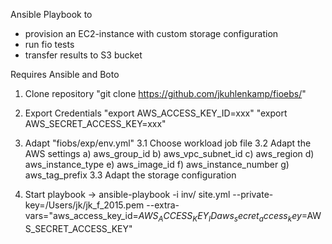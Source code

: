 Ansible Playbook to   
- provision an EC2-instance with custom storage configuration
- run fio tests
- transfer results to S3 bucket

Requires Ansible and Boto

1. Clone repository "git clone https://github.com/jkuhlenkamp/fioebs/"
2. Export Credentials "export AWS_ACCESS_KEY_ID=xxx" "export AWS_SECRET_ACCESS_KEY=xxx"
3. Adapt "fiobs/exp/env.yml"
	3.1 Choose workload job file
	3.2 Adapt the AWS settings 
	    a) aws_group_id 
	    b) aws_vpc_subnet_id 
	    c) aws_region 
	    d) aws_instance_type
		  e) aws_image_id 
		  f) aws_instance_number 
		  g) aws_tag_prefix 
  3.3 Adapt the storage configuration
    
4. Start playbook
	-> ansible-playbook -i inv/ site.yml --private-key=/Users/jk/jk_f_2015.pem --extra-vars="aws_access_key_id=$AWS_ACCESS_KEY_ID aws_secret_access_key=$AWS_SECRET_ACCESS_KEY"
	
